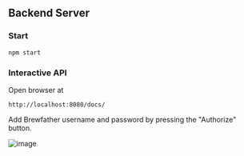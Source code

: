 ## Backend Server


### Start
```
npm start
```

### Interactive API
Open browser at 
```
http://localhost:8080/docs/
```
Add Brewfather username and password by pressing the "Authorize" button. 

![image](https://github.com/user-attachments/assets/d7a7b5a4-5cde-4bf0-ab53-5584fdd3114e)
